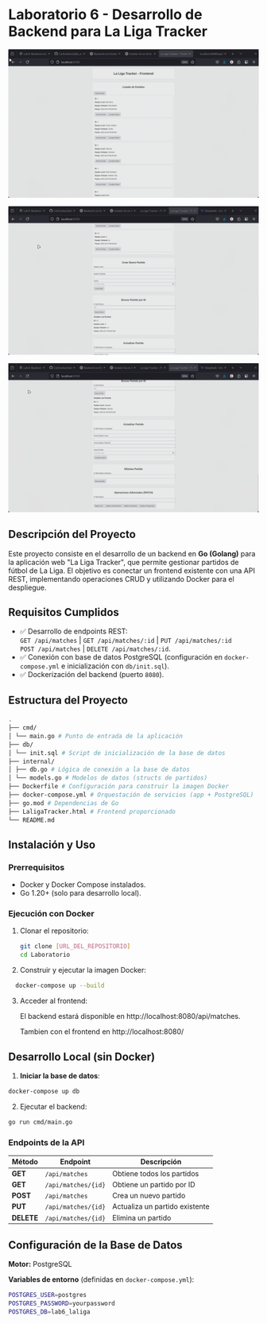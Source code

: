 # Laboratorio 6 - Desarrollo de Backend para La Liga Tracker

![Captura de Funcionamiento 1](./pictures/250327_21h16m17s_screenshot.png)

![Captura de Funcionamiento 2](./pictures/250327_21h43m50s_screenshot.png)

![Captura de Funcionamiento 3](./pictures/250327_21h44m11s_screenshot.png)

## Descripción del Proyecto

Este proyecto consiste en el desarrollo de un backend en **Go (Golang)** para la aplicación web "La Liga Tracker", que permite gestionar partidos de fútbol de La Liga. El objetivo es conectar un frontend existente con una API REST, implementando operaciones CRUD y utilizando Docker para el despliegue.

## Requisitos Cumplidos

- ✅ Desarrollo de endpoints REST:  
  `GET /api/matches` | `GET /api/matches/:id` | `PUT /api/matches/:id`  
  `POST /api/matches` | `DELETE /api/matches/:id`.
- ✅ Conexión con base de datos PostgreSQL (configuración en `docker-compose.yml` e inicialización con `db/init.sql`).
- ✅ Dockerización del backend (puerto `8080`).

## Estructura del Proyecto

```bash
.
├── cmd/
│ └── main.go # Punto de entrada de la aplicación
├── db/
│ └── init.sql # Script de inicialización de la base de datos
├── internal/
│ ├── db.go # Lógica de conexión a la base de datos
│ └── models.go # Modelos de datos (structs de partidos)
├── Dockerfile # Configuración para construir la imagen Docker
├── docker-compose.yml # Orquestación de servicios (app + PostgreSQL)
├── go.mod # Dependencias de Go
├── LaligaTracker.html # Frontend proporcionado
└── README.md
```

## Instalación y Uso

### Prerrequisitos

- Docker y Docker Compose instalados.
- Go 1.20+ (solo para desarrollo local).

### Ejecución con Docker

1. Clonar el repositorio:

   ```bash
   git clone [URL_DEL_REPOSITORIO]
   cd Laboratorio
   ```

2. Construir y ejecutar la imagen Docker:

```bash
  docker-compose up --build

```

3. Acceder al frontend:

   El backend estará disponible en http://localhost:8080/api/matches.

   Tambien con el frontend en http://localhost:8080/

## Desarrollo Local (sin Docker)

1. **Iniciar la base de datos**:

```bash
docker-compose up db
```

2. Ejecutar el backend:

```bash
go run cmd/main.go
```

### Endpoints de la API

| Método     | Endpoint            | Descripción                    |
| ---------- | ------------------- | ------------------------------ |
| **GET**    | `/api/matches`      | Obtiene todos los partidos     |
| **GET**    | `/api/matches/{id}` | Obtiene un partido por ID      |
| **POST**   | `/api/matches`      | Crea un nuevo partido          |
| **PUT**    | `/api/matches/{id}` | Actualiza un partido existente |
| **DELETE** | `/api/matches/{id}` | Elimina un partido             |

## Configuración de la Base de Datos

**Motor:** PostgreSQL

**Variables de entorno** (definidas en `docker-compose.yml`):

```bash
POSTGRES_USER=postgres
POSTGRES_PASSWORD=yourpassword
POSTGRES_DB=lab6_laliga

```
